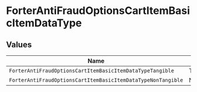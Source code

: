 # ForterAntiFraudOptionsCartItemBasicItemDataType


## Values

| Name                                                         | Value                                                        |
| ------------------------------------------------------------ | ------------------------------------------------------------ |
| `ForterAntiFraudOptionsCartItemBasicItemDataTypeTangible`    | TANGIBLE                                                     |
| `ForterAntiFraudOptionsCartItemBasicItemDataTypeNonTangible` | NON_TANGIBLE                                                 |